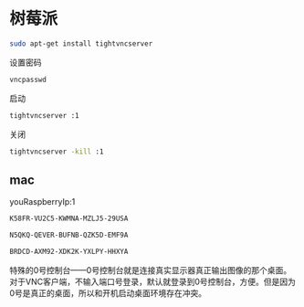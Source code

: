 # 树莓派

```sh
sudo apt-get install tightvncserver

```

设置密码

```sh
vncpasswd

```

启动

```sh
tightvncserver :1

```

关闭

```sh
tightvncserver -kill :1
```

## mac

youRaspberryIp:1

```txt
K58FR-VU2C5-KWMNA-MZLJ5-29USA

N5QKQ-QEVER-BUFNB-QZK5D-EMF9A

BRDCD-AXM92-XDK2K-YXLPY-HHXYA
```

特殊的0号控制台——0号控制台就是连接真实显示器真正输出图像的那个桌面。对于VNC客户端，不输入端口号登录，默认就登录到0号控制台，方便。但是因为0号是真正的桌面，所以和开机启动桌面环境存在冲突。
